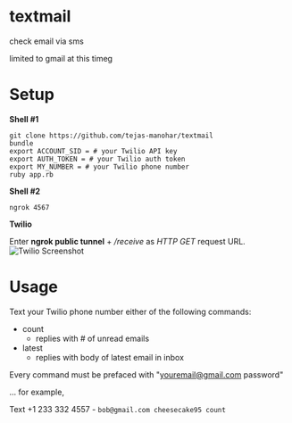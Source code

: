 textmail
=========

check email via sms

limited to gmail at this timeg


Setup
=====
__Shell #1__

```
git clone https://github.com/tejas-manohar/textmail
bundle
export ACCOUNT_SID = # your Twilio API key
export AUTH_TOKEN = # your Twilio auth token
export MY_NUMBER = # your Twilio phone number
ruby app.rb
```

__Shell #2__

`ngrok 4567`

__Twilio__

Enter __ngrok public tunnel__ + */receive* as *HTTP GET* request URL.
![Twilio Screenshot](https://raw.githubusercontent.com/tejas-manohar/textmail/master/screenshots/1.png)


Usage
=====
Text your Twilio phone number either of the following commands:

- count
  - replies with # of unread emails
- latest
  - replies with body of latest email in inbox

Every command must be prefaced with "youremail@gmail.com password"

... for example,

Text +1 233 332 4557 - `bob@gmail.com cheesecake95 count`
